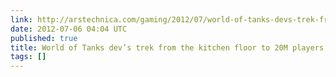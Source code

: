 ```yaml
---
link: http://arstechnica.com/gaming/2012/07/world-of-tanks-devs-trek-from-the-kitchen-floor-to-20m-players/
date: 2012-07-06 04:04 UTC
published: true
title: World of Tanks dev’s trek from the kitchen floor to 20M players | Ars Technica
tags: []
---
```



